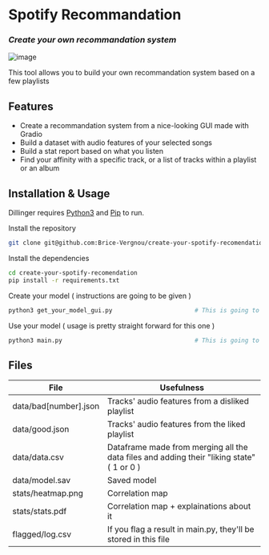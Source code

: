 # Spotify Recommandation
### _Create your own recommandation system_

![image](https://user-images.githubusercontent.com/86613710/129451225-cbad9100-7969-42f5-9947-d1dfd736bc84.png)


This tool allows you to build your own recommandation system based on a few playlists

## Features

- Create a recommandation system from a nice-looking GUI made with Gradio
- Build a dataset with audio features of your selected songs
- Build a stat report based on what you listen
- Find your affinity with a specific track, or a list of tracks within a playlist or an album

## Installation & Usage

Dillinger requires [Python3](https://www.python.org/downloads/) and [Pip](https://pip.pypa.io/en/stable/installation/) to run.

Install the repository

```sh
git clone git@github.com:Brice-Vergnou/create-your-spotify-recomendation.git
```

Install the dependencies

```sh
cd create-your-spotify-recomendation
pip install -r requirements.txt
```

Create your model ( instructions are going to be given )

```sh
python3 get_your_model_gui.py                       # This is going to open your web browser
```

Use your model ( usage is pretty straight forward for this one )

```sh
python3 main.py                                     # This is going to open your web browser
```


## Files

| File | Usefulness |
| ------ | ------ |
| data/bad[number].json | Tracks' audio features from a disliked playlist |
| data/good.json | Tracks' audio features from the liked playlist |
| data/data.csv | Dataframe made from merging all the data files and adding their "liking state" ( 1 or 0 ) |
| data/model.sav | Saved model |
| stats/heatmap.png | Correlation map |
| stats/stats.pdf | Correlation map + explainations about it |
| flagged/log.csv | If you flag a result in main.py, they'll be stored in this file |

